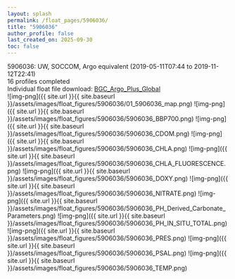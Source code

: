 ```yaml
---
layout: splash
permalink: /float_pages/5906036/
title: "5906036"
author_profile: false
last_created_on: 2025-09-30
toc: false
---
```

 
5906036: UW, SOCCOM, Argo equivalent (2019-05-11T07:44 to 2019-11-12T22:41)\
16 profiles completed\
Individual float file download: [BGC_Argo_Plus_Global](https://ftp.soest.hawaii.edu/bgc_argo_plus/Individual_Floats/outliers_removed/5906036_Sprof_processed.nc)\
![img-png]({{ site.url }}{{ site.baseurl }}/assets/images/float_figures/5906036/01_5906036_map.png)
![img-png]({{ site.url }}{{ site.baseurl }}/assets/images/float_figures/5906036/5906036_BBP700.png)
![img-png]({{ site.url }}{{ site.baseurl }}/assets/images/float_figures/5906036/5906036_CDOM.png)
![img-png]({{ site.url }}{{ site.baseurl }}/assets/images/float_figures/5906036/5906036_CHLA.png)
![img-png]({{ site.url }}{{ site.baseurl }}/assets/images/float_figures/5906036/5906036_CHLA_FLUORESCENCE.png)
![img-png]({{ site.url }}{{ site.baseurl }}/assets/images/float_figures/5906036/5906036_DOXY.png)
![img-png]({{ site.url }}{{ site.baseurl }}/assets/images/float_figures/5906036/5906036_NITRATE.png)
![img-png]({{ site.url }}{{ site.baseurl }}/assets/images/float_figures/5906036/5906036_PH_Derived_Carbonate_Parameters.png)
![img-png]({{ site.url }}{{ site.baseurl }}/assets/images/float_figures/5906036/5906036_PH_IN_SITU_TOTAL.png)
![img-png]({{ site.url }}{{ site.baseurl }}/assets/images/float_figures/5906036/5906036_PRES.png)
![img-png]({{ site.url }}{{ site.baseurl }}/assets/images/float_figures/5906036/5906036_PSAL.png)
![img-png]({{ site.url }}{{ site.baseurl }}/assets/images/float_figures/5906036/5906036_TEMP.png)
